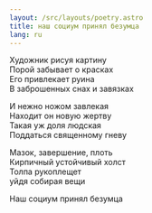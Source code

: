 ```yaml
---
layout: /src/layouts/poetry.astro
title: наш социум принял безумца
lang: ru
---
```

Художник рисуя картину  
Порой забывает о красках  
Его привлекает руина  
В заброшенных снах и завязках  

И нежно ножом завлекая  
Находит он новую жертву  
Такая уж доля людская  
Поддаться священному гневу  

Мазок, завершение, плоть  
Кирпичный устойчивый холст  
Толпа рукоплещет  
уйдя собирая вещи  

Наш социум принял безумца
